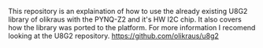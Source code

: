 This repository is an explaination of how to use the already existing
U8G2 library of olikraus with the PYNQ-Z2 and it's HW I2C chip.
It also covers how the library was ported to the platform.
For more information I recomend looking at the U8G2 repository.
https://github.com/olikraus/u8g2
